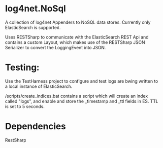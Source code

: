 log4net.NoSql
=============

A collection of log4net Appenders to NoSQL data stores. Currently only ElasticSearch is supported. 

Uses RESTSharp to communicate with the ElasticSearch REST Api and contains a custom Layout, which makes use of the RESTSharp JSON Serializer to convert the LoggingEvent into JSON. 

Testing:
============

Use the TestHarness project to configure and test logs are bwing written to a local instance of ElasticSearch. 

/scripts/create_indices.bat contains a script which will create an index called "logs", and enable and store the _timestamp and _ttl fields in ES. TTL is set to 5 seconds. 


Dependencies
=============
RestSharp
